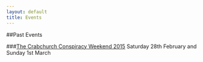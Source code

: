 ```yaml
---
layout: default
title: Events
---
```


##Past Events

###[The Crabchurch Conspiracy Weekend 2015](http://crabchurch.co.uk/cc15)
Saturday 28th February and Sunday 1st March

